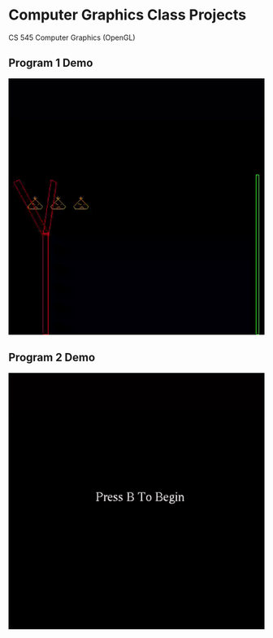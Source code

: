 # Computer Graphics Class Projects

CS 545 Computer Graphics (OpenGL)

## Program 1 Demo

![Program 1](https://github.com/CommanderTrip/ComputerGraphicsClass/blob/main/assets/prog1.gif)

## Program 2 Demo

![Program 2](https://github.com/CommanderTrip/ComputerGraphicsClass/blob/main/assets/prog2.gif)
